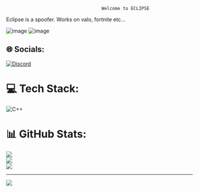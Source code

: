 
                                        Welcome to ECLIPSE
                                        
                                        
                                        
       
  Eclipse is a spoofer. Works on valo, fortnite etc...
                                   
                                   
                                   
                                   
   ![image](https://user-images.githubusercontent.com/114242816/196027958-920e3b1c-f781-450f-a4e0-0b34975c18b4.png)
![image](https://user-images.githubusercontent.com/114242816/196027965-323e0344-9eba-4ebf-a0f0-cebb47b31fa0.png)


## 🌐 Socials:
[![Discord](https://img.shields.io/badge/Discord-%237289DA.svg?logo=discord&logoColor=white)](htttps://discord.gg/https://discord.gg/KDrTDnnXw9) 

# 💻 Tech Stack:
![C++](https://img.shields.io/badge/c++-%2300599C.svg?style=for-the-badge&logo=c%2B%2B&logoColor=white)
# 📊 GitHub Stats:
![](https://github-readme-stats.vercel.app/api?username=abcd8&theme=dark&hide_border=false&include_all_commits=true&count_private=false)<br/>
![](https://github-readme-streak-stats.herokuapp.com/?user=abcd8&theme=dark&hide_border=false)<br/>
![](https://github-readme-stats.vercel.app/api/top-langs/?username=abcd8&theme=dark&hide_border=false&include_all_commits=true&count_private=false&layout=compact)


---
[![](https://visitcount.itsvg.in/api?id=abcd8&icon=0&color=0)](https://visitcount.itsvg.in)
